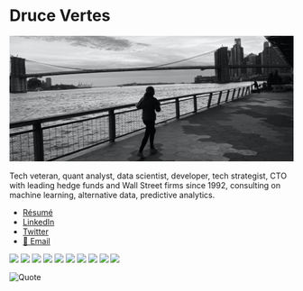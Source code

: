 # Druce Vertes

![Skyline banner image](github_banner.jpg "banner")

Tech veteran, quant analyst, data scientist, developer, tech strategist, CTO with leading hedge funds and Wall Street firms since 1992, consulting on machine learning, alternative data, predictive analytics.

* <a href="https://druce.ai/assets/doc/DruceVertes.pdf">Résumé</a>
* <a href="https://www.linkedin.com/in/drucevertes/">LinkedIn</a>
* <a href="https://twitter.com/streeteye">Twitter</a>
* <a href="mailto:druce@streeteye.com">📧 Email</a>

<p>
<img src="https://img.shields.io/badge/Machine%20Learning-EEEEEE?logo=SimpleIconName&logoColor=ColorName&style=plastic">
<img src="https://img.shields.io/badge/Python-EEEEEE?logo=Python&logoColor=ColorName&style=plastic">
<img src="https://img.shields.io/badge/R-242637?logo=R&logoColor=ColorName&style=plastic">
<img src="https://img.shields.io/badge/JavaScript-330033?logo=JavaScript&logoColor=yellow&style=plastic">
<img src="https://img.shields.io/badge/Sklearn-EEEEEE?logo=SimpleIconName&logoColor=ColorName&style=plastic">
<img src="https://img.shields.io/badge/Keras-bf291b?logo=Keras&logoColor=ColorName&style=plastic">
<img src="https://img.shields.io/badge/TensorFlow-EEEEEE?logo=TensorFlow&logoColor=ColorName&style=plastic">
<img src="https://img.shields.io/badge/Deep%20Learning-EEEEEE?logo=SimpleIconName&logoColor=ColorName&style=plastic">
<img src="https://img.shields.io/badge/NLP-EEEEEE?logo=SimpleIconName&logoColor=ColorName&style=plastic">
<img src="https://img.shields.io/badge/Data%20Vizualization-EEEEEE?logo=SimpleIconName&logoColor=ColorName&style=plastic">
</p>

![Quote](https://github-readme-quotes.herokuapp.com/quote?theme=light&layout=socrates)

<!--
**druce/druce** is a ✨ _special_ ✨ repository because its `README.md` (this file) appears on your GitHub profile.

Here are some ideas to get you started:

- 🔭 I’m currently working on ...
- 🌱 I’m currently learning ...
- 👯 I’m looking to collaborate on ...
- 🤔 I’m looking for help with ...
- 💬 Ask me about ...
- 📫 How to reach me: ...
- 😄 Pronouns: ...
- ⚡ Fun fact: ...
-->
